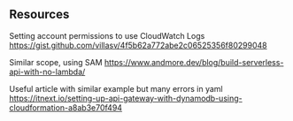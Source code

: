 

## Resources

Setting account permissions to use CloudWatch Logs
https://gist.github.com/villasv/4f5b62a772abe2c06525356f80299048

Similar scope, using SAM
https://www.andmore.dev/blog/build-serverless-api-with-no-lambda/



Useful article with similar example but many errors in yaml
https://itnext.io/setting-up-api-gateway-with-dynamodb-using-cloudformation-a8ab3e70f494


